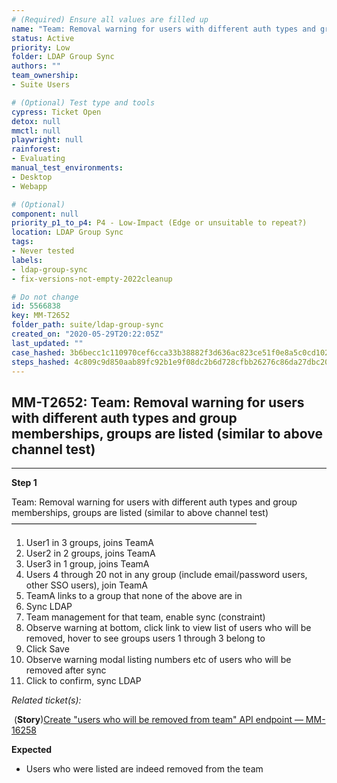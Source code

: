 ```yaml
---
# (Required) Ensure all values are filled up
name: "Team: Removal warning for users with different auth types and group memberships, groups are listed (similar to above channel test)"
status: Active
priority: Low
folder: LDAP Group Sync
authors: ""
team_ownership: 
- Suite Users

# (Optional) Test type and tools
cypress: Ticket Open
detox: null
mmctl: null
playwright: null
rainforest: 
- Evaluating
manual_test_environments: 
- Desktop
- Webapp

# (Optional)
component: null
priority_p1_to_p4: P4 - Low-Impact (Edge or unsuitable to repeat?)
location: LDAP Group Sync
tags: 
- Never tested
labels: 
- ldap-group-sync
- fix-versions-not-empty-2022cleanup

# Do not change
id: 5566838
key: MM-T2652
folder_path: suite/ldap-group-sync
created_on: "2020-05-29T20:22:05Z"
last_updated: ""
case_hashed: 3b6becc1c110970cef6cca33b38882f3d636ac823ce51f0e8a5c0cd10285979dc76f817ee62165f18debe6ee8e0642fd
steps_hashed: 4c809c9d850aab89fc92b1e9f08dc2b6d728cfbb26276c86da27dbc206a241342653bcfe4ea29401e49f6643fb23a3bb
---
```


## MM-T2652: Team: Removal warning for users with different auth types and group memberships, groups are listed (similar to above channel test)

---

**Step 1**

Team: Removal warning for users with different auth types and group memberships, groups are listed (similar to above channel test)\
————————————————————————————

1. User1 in 3 groups, joins TeamA
2. User2 in 2 groups, joins TeamA
3. User3 in 1 group, joins TeamA
4. Users 4 through 20 not in any group (include email/password users, other SSO users), join TeamA
5. TeamA links to a group that none of the above are in
6. Sync LDAP
7. Team management for that team, enable sync (constraint)
8. Observe warning at bottom, click link to view list of users who will be removed, hover to see groups users 1 through 3 belong to
9. Click Save
10. Observe warning modal listing numbers etc of users who will be removed after sync
11. Click to confirm, sync LDAP

_Related ticket(s):_

 (**Story**)[Create "users who will be removed from team" API endpoint — MM-16258](https://mattermost.atlassian.net/browse/MM-16258)

**Expected**

- Users who were listed are indeed removed from the team
